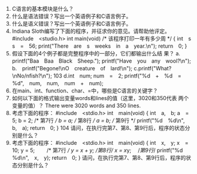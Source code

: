 1. C语言的基本模块是什么？
2. 什么是语法错误？写出一个英语例子和C语言例子。
3. 什么是语义错误？写出一个英语例子和C语言例子。
4. Indiana Sloth编写了下面的程序，并征求你的意见。请帮助他评定。
#include　<studio.h>
int main(void) /* 该程序打印一年有多少周 */
{
int　s
s　=　56;
print("There　are　s　weeks　in　a　year.\n");
return　0;
}
5. 假设下面的4个例子都是完整程序中的一部分，它们都输出什么结
果？
a.　printf("Baa　Baa　Black　Sheep.");
printf("Have　you　any　wool?\n");
b.　printf("Begone!\nO　creature　of　lard!\n");
c.printf("What?\nNo/nfish?\n");
103
d.int　num;
num　=　2;
printf("%d　+　%d　=　%d",　num,　num,　num　+　num);
6. 在main、int、function、char、=中，哪些是C语言的关键字？
7. 如何以下面的格式输出变量words和lines的值（这里，3020和350代表
两个变量的值）？
There were 3020 words and 350 lines.
8. 考虑下面的程序：
#include　<stdio.h>
int　main(void)
{
int　a,　b;
a　=　5;
b = 2; /* 第7行 */
b = a; /* 第8行 */
a = b; /* 第9行 */
printf("%d　%d\n",　b,　a);
return　0;
}
104
请问，在执行完第7、第8、第9行后，程序的状态分别是什么？
9. 考虑下面的程序：
#include　<stdio.h>
int　main(void)
{
int　x,　y;
x　=　10;
y = 5;　　 /* 第7行 */
y = x + y; /*第8行*/
x = x*y;　 /*第9行*/
printf("%d　%d\n",　x,　y);
return　0;
}
请问，在执行完第7、第8、第9行后，程序的状态分别是什么？